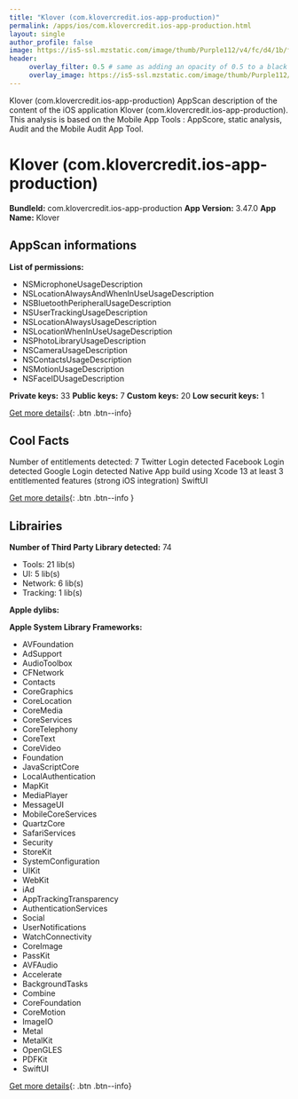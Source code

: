 ```yaml
---
title: "Klover (com.klovercredit.ios-app-production)"
permalink: /apps/ios/com.klovercredit.ios-app-production.html
layout: single
author_profile: false
image: https://is5-ssl.mzstatic.com/image/thumb/Purple112/v4/fc/d4/1b/fcd41b2d-ae6b-f7d9-2e1b-3c1d1eb18f36/AppIcon-0-1x_U007emarketing-0-0-0-7-0-0-sRGB-85-220.png/512x512bb.jpg
header: 
     overlay_filter: 0.5 # same as adding an opacity of 0.5 to a black background
     overlay_image: https://is5-ssl.mzstatic.com/image/thumb/Purple112/v4/fc/d4/1b/fcd41b2d-ae6b-f7d9-2e1b-3c1d1eb18f36/AppIcon-0-1x_U007emarketing-0-0-0-7-0-0-sRGB-85-220.png/512x512bb.jpg
---
```

Klover (com.klovercredit.ios-app-production) AppScan description of the content of the iOS application Klover (com.klovercredit.ios-app-production). This analysis is based on the Mobile App Tools : AppScore, static analysis, Audit and the Mobile Audit App Tool.

# Klover (com.klovercredit.ios-app-production)

**BundleId:** com.klovercredit.ios-app-production
**App Version:** 3.47.0
**App Name:** Klover


## AppScan informations 

**List of permissions:** 
- NSMicrophoneUsageDescription
- NSLocationAlwaysAndWhenInUseUsageDescription
- NSBluetoothPeripheralUsageDescription
- NSUserTrackingUsageDescription
- NSLocationAlwaysUsageDescription
- NSLocationWhenInUseUsageDescription
- NSPhotoLibraryUsageDescription
- NSCameraUsageDescription
- NSContactsUsageDescription
- NSMotionUsageDescription
- NSFaceIDUsageDescription
  
  
**Private keys:** 33
**Public keys:** 7
**Custom keys:** 20
**Low securit keys:** 1
  
[Get more details](/pricing.html){: .btn .btn--info}

## Cool Facts

Number of entitlements detected: 7
Twitter Login detected
Facebook Login detected
Google Login detected
Native App
build using Xcode 13
at least 3 entitlemented features (strong iOS integration)
SwiftUI
  
[Get more details](/pricing.html){: .btn .btn--info }

## Librairies 
**Number of Third Party Library detected:** 74
- Tools: 21 lib(s)
- UI: 5 lib(s)
- Network: 6 lib(s)
- Tracking: 1 lib(s)


**Apple dylibs:**


**Apple System Library Frameworks:**
- AVFoundation
- AdSupport
- AudioToolbox
- CFNetwork
- Contacts
- CoreGraphics
- CoreLocation
- CoreMedia
- CoreServices
- CoreTelephony
- CoreText
- CoreVideo
- Foundation
- JavaScriptCore
- LocalAuthentication
- MapKit
- MediaPlayer
- MessageUI
- MobileCoreServices
- QuartzCore
- SafariServices
- Security
- StoreKit
- SystemConfiguration
- UIKit
- WebKit
- iAd
- AppTrackingTransparency
- AuthenticationServices
- Social
- UserNotifications
- WatchConnectivity
- CoreImage
- PassKit
- AVFAudio
- Accelerate
- BackgroundTasks
- Combine
- CoreFoundation
- CoreMotion
- ImageIO
- Metal
- MetalKit
- OpenGLES
- PDFKit
- SwiftUI


  
[Get more details](/pricing.html){: .btn .btn--info}

